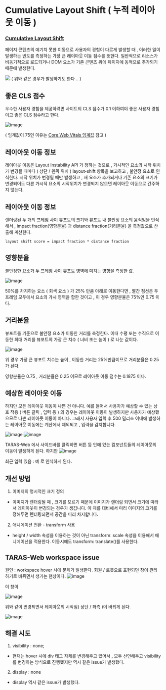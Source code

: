 # Cumulative Layout Shift ( 누적 레이아웃 이동 )

### [Cumulative Layout Shift](https://web.dev/i18n/ko/cls/)

페이지 콘텐츠의 예기치 못한 이동으로 사용자의 경험이 다르게 발생할 때 , 이러한 일이 발생하는 빈도를 측정하는 가장 큰 레이아웃 이동 점수를 뜻한다. 일반적으로 리소스가 비동기적으로 로드되거나 DOM 요소가 기존 콘텐츠 위에 페이지에 동적으로 추가되기 때문에 발생한다.

<img src="https://miro.medium.com/max/1200/1*iVHCJ-URstRvnVtjkPOWmQ.gif" />
( 위와 같은 경우가 발생하기도 한다 .. )

## 좋은 CLS 점수

우수한 사용자 경험을 제공하려면 사이트의 CLS 점수가 0.1 이하여야 좋은 사용자 경험이고 좋은 CLS 점수라고 한다. 

![image](https://user-images.githubusercontent.com/103919553/171110872-17f7415c-f138-4322-a3b7-baf33baed8d1.png)
 
( 임계값이 75인 이유는 [Core Web Vitals 임계값](https://web.dev/defining-core-web-vitals-thresholds/) 참고 )

## 레이아웃 이동 정보

레이아웃 이동은 Layout Instability API 가 정하는 것으로 , 가시적인 요소의 시작 위치가 변경될 때마다 ( 상단 / 왼쪽 위치 ) layout-shift 항목을 보고하고 , 불안정 요소로 인식한다.
시작 위치가 변경될 때만 발생하고 , 새 요소가 추가되거나 기존 요소의 크기가 변경되어도 다른 가시적 요소의 시작위치가 변경되지 않으면 레이아웃 이동으로 간주하지 않는다.

## 레이아웃 이동 정보

렌더링된 두 개의 프레임 사이 뷰포트의 크기와 뷰포트 내 불안정 요소의 움직임을 인식해서 , impact fraction(영향분율) 과 distance fraction(거리분율) 을 측정값으로 산출해 계산한다.

```layout shift score = impact fraction * distance fraction```

## 영향분율

불안정한 요소가 두 프레임 사이 뷰포트 영역에 미치는 영향을 측정한 값.

![image](https://user-images.githubusercontent.com/103919553/171112127-83245ddd-97a4-423c-a9e5-60090c975e85.png)

50%를 차지하는 요소 ( 회색 요소 ) 가 25% 만큼 아래로 이동한다면 , 빨간 점선은 두 프레임 모두에서 요소의 가시 영역을 합한 것이고 , 이 경우 영향분율은 75%인 0.75 이다.

## 거리분율

뷰포트를 기준으로 불안정 요소가 이동한 거리를 측정한다. 이때 수평 또는 수직으로 이동한 최대 거리를 뷰포트의 가장 큰 치수 ( 너비 또는 높이 ) 로 나눈 값이다.

![image](https://user-images.githubusercontent.com/103919553/171113392-2e85bb17-a2d2-4997-bb7e-0905de63063e.png)

위 경우 가장 큰 뷰포트 치수는 높이 , 이동한 거리는 25%만큼이므로 거리분율은 0.25가 된다.

영향분율은 0.75 , 거리분율은 0.25 이므로 레이아웃 이동 점수는 0.1875 이다.

## 예상한 레이아웃 이동

하지만 모든 레이아웃 이동이 나쁜 건 아니다. 예를 들어서 사용자가 예상할 수 있는 상호 작용 ( 버튼 클릭 , 입력 등 ) 의 경우는 레이아웃 이동이 발생하지만 사용자가 예상했으므로 나쁜 레이아웃 이동이 아니다. 그래서 사용자 입력 후 500 밀리초 이내에 발생하는 레이아웃 이동에는 계산에서 제외되고 , 입력을 감지합니다.

![image](https://user-images.githubusercontent.com/103919553/171124479-cba55dad-9b6c-4847-90af-bfbe3565f272.png)
![image](https://user-images.githubusercontent.com/103919553/171124522-668a73df-06af-49ae-ac9c-d4b4e0200efa.png)

TARAS-Web 에서 사이드바를 클릭하면 버튼 등 안에 있는 컴포넌트들의 레이아웃의 이동이 발생하게 된다. 하지만 
![image](https://user-images.githubusercontent.com/103919553/171124713-99318f54-fd3f-4732-92a3-7659ffd15b45.png)

최근 입력 있음 : 예 로 인식하게 된다.

## 개선 방법

1. 이미지의 명시적인 크기 정의
* 이미지가 렌더링될 때 , 크기를 모르기 때문에 이미지가 렌더링 되면서 크기에 따라서 레이아웃이 변경되는 경우가 생깁니다. 이 때를 대비해서 미리 이미지의 크기를 정해두면 렌더링되면서 공간을 미리 차지합니다.

2. 애니메이션 전환 - transform 사용
* height / width 속성을 이용하는 것이 아닌 transform: scale 속성을 이용해서 애니메이션을 적용한다. 이동시에도 transform: translate()를 사용한다.

## TARAS-Web workspace issue

원인 : workspace hover 시에 문제가 발생한다. 회원 / 로봇으로 표현되던 창이 관리하기로 바뀌면서 생기는 현상이다.
![image](https://user-images.githubusercontent.com/103919553/171123110-4d5fb69a-17a9-4804-a78d-3de0194b6564.png)

이 창이

![image](https://user-images.githubusercontent.com/103919553/171123174-99d5b1af-f93e-40d5-90a7-01e9ea8293df.png)

위와 같이 변경되면서 레이아웃의 시작점( 상단 / 좌측 )이 바뀌게 된다. 

![image](https://user-images.githubusercontent.com/103919553/171128914-9f96ee8a-1805-44cb-b149-5e325a8965ea.png)

## 해결 시도

1. visibility : none;
* 현재는 hover 시에 div 태그 자체를 변경해주고 있어서 , 모두 선언해두고 visibility 를 변경하는 방식으로 진행했지만 역시 같은 issue가 발생했다.

2. display : none
* display 역시 같은 issue가 발생했다.
